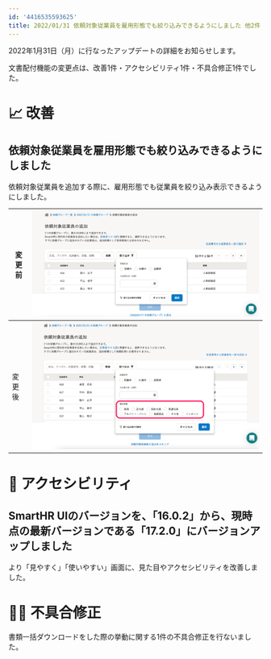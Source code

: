 ```yaml
---
id: '4416535593625'
title: 2022/01/31 依頼対象従業員を雇用形態でも絞り込みできるようにしました 他2件
---
```

2022年1月31日（月）に行なったアップデートの詳細をお知らせします。

文書配付機能の変更点は、改善1件・アクセシビリティ1件・不具合修正1件でした。

# 📈 改善

## 依頼対象従業員を雇用形態でも絞り込みできるようにしました

依頼対象従業員を追加する際に、雇用形態でも従業員を絞り込み表示できるようにしました。

| 変更前 | ![](./__________2022-01-26_11_09_13.png) |
| --- | --- |
| 変更後 | ![](./__________2022-02-01_12_37_41.png) |

# 🎢 アクセシビリティ

## SmartHR UIのバージョンを、「16.0.2」から、現時点の最新バージョンである「17.2.0」にバージョンアップしました

より「見やすく」「使いやすい」画面に、見た目やアクセシビリティを改善しました。

# 👨‍⚕️ 不具合修正

書類一括ダウンロードをした際の挙動に関する1件の不具合修正を行ないました。
